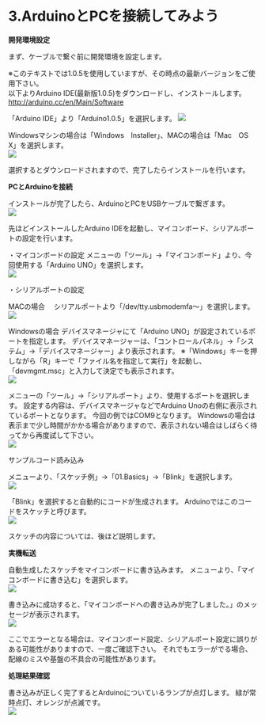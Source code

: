 # 3.ArduinoとPCを接続してみよう

**開発環境設定**

まず、ケーブルで繋ぐ前に開発環境を設定します。

※このテキストでは1.0.5を使用していますが、その時点の最新バージョンをご使用下さい。
<br>
以下よりArduino IDE(最新版1.0.5)をダウンロードし、インストールします。
http://arduino.cc/en/Main/Software

「Arduino IDE」より「Arduino1.0.5」を選択します。
![](dl1.jpg)


Windowsマシンの場合は「Windows　Installer」、MACの場合は「Mac　OS　X」を選択します。 
<br>
![](dl2.jpg)

選択するとダウンロードされますので、完了したらインストールを行います。


**PCとArduinoを接続**

インストールが完了したら、ArduinoとPCをUSBケーブルで繋ぎます。 
<br>
![](connect.jpg)

先ほどインストールしたArduino IDEを起動し、マイコンボード、シリアルポートの設定を行います。

・マイコンボードの設定
メニューの「ツール」→「マイコンボード」より、今回使用する「Arduino UNO」を選択します。
<br>
![](ard1.jpg)

・シリアルポートの設定

MACの場合
　シリアルポートより「/dev/tty.usbmodemfa～」を選択します。
<br>
![](ard2.png)

Windowsの場合
デバイスマネージャにて「Arduino UNO」が設定されているポートを指定します。
デバイスマネージャーは、「コントロールパネル」→「システム」→「デバイスマネージャー」より表示されます。
※「Windows」キーを押しながら「R」キーで「ファイル名を指定して実行」を起動し、「devmgmt.msc」と入力して決定でも表示されます。
<br>
![](win1.JPG)

メニューの「ツール」→「シリアルポート」より、使用するポートを選択します。
設定する内容は、デバイスマネージャなどでArduino Unoの右側に表示されているポートとなります。
今回の例ではCOM9となります。
Windowsの場合は表示まで少し時間がかかる場合がありますので、表示されない場合はしばらく待ってから再度試して下さい。
<br>
![](win2.jpg)

サンプルコード読み込み

メニューより、「スケッチ例」→「01.Basics」→「Blink」を選択します。
<br>
![](ard_code1.jpg)


「Blink」を選択すると自動的にコードが生成されます。
Arduinoではこのコードをスケッチと呼びます。
<br>
![](ard_code2.jpg)

スケッチの内容については、後ほど説明します。


**実機転送**

自動生成したスケッチをマイコンボードに書き込みます。
メニューより、「マイコンボードに書き込む」を選択します。
<br>
![](ard_code3.jpg)

書き込みに成功すると、「マイコンボードへの書き込みが完了しました。」のメッセージが表示されます。
<br>
![](ard_code4.jpg)

ここでエラーとなる場合は、マイコンボード設定、シリアルポート設定に誤りがある可能性がありますので、一度ご確認下さい。
それでもエラーがでる場合、配線のミスや基盤の不具合の可能性があります。


**処理結果確認**

書き込みが正しく完了するとArduinoについているランプが点灯します。
緑が常時点灯、オレンジが点滅です。
<br>
![](ard_code5.jpg)